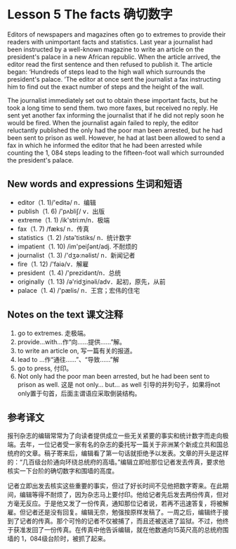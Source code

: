 # Lesson 5 The facts 确切数字
Editors of newspapers and magazines often go to extremes to provide their readers with unimportant facts and statistics. Last year a journalist had been instructed by a well-known magazine to write an article on the president's palace in a new African republic. When the article arrived, the editor read the first sentence and then refused to publish it. The article began: ‘Hundreds of steps lead to the high wall which surrounds the president's palace. ’The editor at once sent the journalist a fax instructing him to find out the exact number of steps and the height of the wall.

The journalist immediately set out to obtain these important facts, but he took a long time to send them. two more faxes, but received no reply. He sent yet another fax informing the journalist that if he did not reply soon he would be fired. When the journalist again failed to reply, the editor reluctantly published the only had the poor man been arrested, but he had been sent to prison as well. However, he had at last been allowed to send a fax in which he informed the editor that he had been arrested while counting the 1, 084 steps leading to the fifteen-foot wall which surrounded the president's palace.

## New words and expressions 生词和短语

* editor（1. 1)/'editə/ n．编辑
* publish（1. 6) /'pʌbliʃ/ v．出版
* extreme（1. 1) /ik'stri:m/n．极端
* fax（1. 7) /fæks/ n．传真
* statistics（1. 2) /stə'tistiks/ n．统计数字
* impatient（1. 10) /im'peiʃənt/adj. 不耐烦的
* journalist（1. 3) /'dʒә:nəlist/ n．新闻记者
* fire（1. 12) /'faiə/v．解雇
* president（1. 4) /'prezidənt/n．总统
* originally（1. 13) /ə'ridʒinəli/adv．起初，原先，从前
* palace（1. 4) /'pælis/ n．王宫；宏伟的住宅

## Notes on the text 课文注释

1. go to extremes. 走极端。
2. provide…with…作“向……提供……”解。
3. to write an article on, 写一篇有关的报道。
4. lead to …作“通往……”、“导致……”解
5. go to press, 付印。
6. Not only had the poor man been arrested, but he had been sent to prison as well. 这是 not only… but… as well 引导的并列句子，如果将not only置于句首，后面主谓语应采取倒装结构。

## 参考译文

报刊杂志的编辑常常为了向读者提供成立一些无关紧要的事实和统计数字而走向极端。去年，一位记者受一家有名的杂志的委托写一篇关于非洲某个新成立共和国总统府的文章。稿子寄来后，编辑看了第一句话就拒绝予以发表。文章的开头是这样的：“几百级台阶通向环绕总统府的高墙。”编辑立即给那位记者发去传真，要求他核实一下台阶的确切数字和围墙的高度。

记者立即出发去核实这些重要的事实，但过了好长时间不见他把数字寄来。在此期间，编辑等得不耐烦了，因为杂志马上要付印。他给记者先后发去两份传真，但对方毫无反应。于是他又发了一份传真，通知那位记者说，若再不迅速答复，将被解雇。但记者还是没有回复。编辑无奈，勉强按原样发稿了。一周之后，编辑终于接到了记者的传真。那个可怜的记者不仅被捕了，而且还被送进了监狱。不过，他终于获准发回了一份传真。在传真中他告诉编辑，就在他数通向15英尺高的总统府围墙的 1，084级台阶时，被抓了起来。
